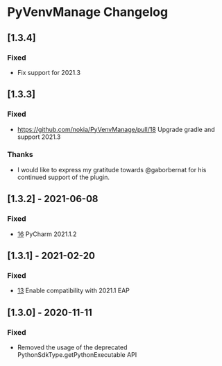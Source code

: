 <!-- Keep a Changelog guide -> https://keepachangelog.com -->

# PyVenvManage Changelog

## [1.3.4]
### Fixed
- Fix support for 2021.3

## [1.3.3]
### Fixed
- https://github.com/nokia/PyVenvManage/pull/18 Upgrade gradle and support 2021.3
### Thanks
- I would like to express my gratitude towards @gaborbernat for his continued support of the plugin.

## [1.3.2] - 2021-06-08
### Fixed
- [16](https://github.com/nokia/PyVenvManage/issues/16) PyCharm 2021.1.2

## [1.3.1] - 2021-02-20
### Fixed
- [13](https://github.com/nokia/PyVenvManage/issues/13) Enable compatibility with 2021.1 EAP

## [1.3.0] - 2020-11-11
### Fixed
- Removed the usage of the deprecated PythonSdkType.getPythonExecutable API

<!--
## [version]
### Added
- added items

### Changed
- change items
-->

